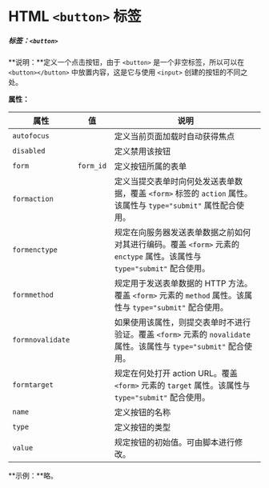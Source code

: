 # HTML `<button>` 标签

##### 标签：`<button>`

**说明：**定义一个点击按钮，由于 `<button>` 是一个非空标签，所以可以在 `<button></button>` 中放置内容，这是它与使用 `<input>` 创建的按钮的不同之处。

**属性：**

| 属性             | 值        | 说明                                                         |
| ---------------- | --------- | ------------------------------------------------------------ |
| `autofocus`      |           | 定义当前页面加载时自动获得焦点                               |
| `disabled`       |           | 定义禁用该按钮                                               |
| `form`           | `form_id` | 定义按钮所属的表单                                           |
| `formaction`     |           | 定义当提交表单时向何处发送表单数据，覆盖 `<form>` 标签的 `action` 属性。该属性与 `type="submit"` 属性配合使用。 |
| `formenctype`    |           | 规定在向服务器发送表单数据之前如何对其进行编码。覆盖 `<form>` 元素的 `enctype` 属性。该属性与 `type="submit"` 配合使用。 |
| `formmethod`     |           | 规定用于发送表单数据的 HTTP 方法。覆盖 `<form>` 元素的 `method` 属性。该属性与 `type="submit"` 配合使用。 |
| `formnovalidate` |           | 如果使用该属性，则提交表单时不进行验证。覆盖 `<form>` 元素的 `novalidate` 属性。该属性与 `type="submit"` 配合使用。 |
| `formtarget`     |           | 规定在何处打开 action URL。覆盖 `<form>` 元素的 `target` 属性。该属性与 `type="submit"` 配合使用。 |
| `name`           |           | 定义按钮的名称                                               |
| `type`           |           | 定义按钮的类型                                               |
| `value`          |           | 规定按钮的初始值。可由脚本进行修改。                         |

**示例：**略。


